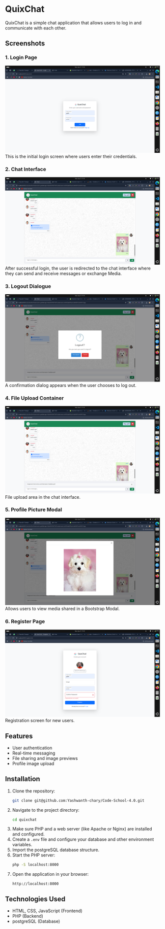# QuixChat

QuixChat is a simple chat application that allows users to log in and communicate with each other.

## Screenshots

### 1. Login Page

![Login Screen](images/assets/login.png)  
This is the initial login screen where users enter their credentials.

### 2. Chat Interface

![Chat Screen](images/assets/chat.png)  
After successful login, the user is redirected to the chat interface where they can send and receive messages or exchange Media.

### 3. Logout Dialogue

![Logout Dialogue](images/assets/logoutDialogue.png)  
A confirmation dialog appears when the user chooses to log out.

### 4. File Upload Container

![File Container](images/assets/fileContainer.png)  
File upload area in the chat interface.

### 5. Profile Picture Modal

![Picture Modal](images/assets/picModal.png)  
Allows users to view media shared in a Bootstrap Modal.

### 6. Register Page

![Register Screen](images/assets/Register.png)  
Registration screen for new users.

## Features

- User authentication
- Real-time messaging
- File sharing and image previews
- Profile image upload

## Installation

1. Clone the repository:
   ```sh
   git clone git@github.com:Yashwanth-chary/Code-School-4.0.git
   ```
2. Navigate to the project directory:
   ```sh
   cd quixchat
   ```
3. Make sure PHP and a web server (like Apache or Nginx) are installed and configured.
4. Create a `.env` file and configure your database and other environment variables.
5. Import the postgreSQL database structure.
6. Start the PHP server:
   ```sh
   php -S localhost:8000
   ```
7. Open the application in your browser:
   ```
   http://localhost:8000
   ```

## Technologies Used

- HTML, CSS, JavaScript (Frontend)
- PHP (Backend)
- postgreSQL (Database)




